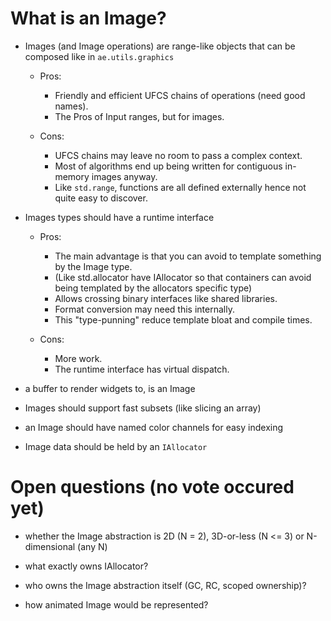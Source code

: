 # What is an Image?

- Images (and Image operations) are range-like objects that can be composed like in `ae.utils.graphics`

  * Pros:
      - Friendly and efficient UFCS chains of operations (need good names).
      - The Pros of Input ranges, but for images.

  * Cons:
      - UFCS chains may leave no room to pass a complex context.
      - Most of algorithms end up being written for contiguous in-memory images anyway.
      - Like `std.range`, functions are all defined externally hence not quite easy to discover.


- Images types should have a runtime interface

  * Pros:
      - The main advantage is that you can avoid to template something by the Image type.
      - (Like std.allocator have IAllocator so that containers can avoid being templated by the allocators specific type)
      - Allows crossing binary interfaces like shared libraries.
      - Format conversion may need this internally.
      - This "type-punning" reduce template bloat and compile times.

  * Cons:
      - More work.
      - The runtime interface has virtual dispatch.

- a buffer to render widgets to, is an Image

- Images should support fast subsets (like slicing an array)

- an Image should have named color channels for easy indexing

- Image data should be held by an `IAllocator`


# Open questions (no vote occured yet)

- whether the Image abstraction is 2D (N = 2), 3D-or-less (N <= 3) or N-dimensional (any N)

- what exactly owns IAllocator?

- who owns the Image abstraction itself (GC, RC, scoped ownership)?

- how animated Image would be represented?
